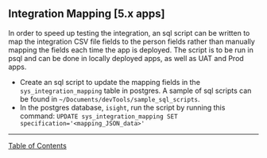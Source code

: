 ## Integration Mapping [5.x apps]

In order to speed up testing the integration, an sql script can be written to map the integration CSV file fields to the person fields rather than manually mapping the fields each time the app is deployed. The script is to be run in psql and can be done in locally deployed apps, as well as UAT and Prod apps.

- Create an sql script to update the mapping fields in the `sys_integration_mapping` table in postgres. A sample of sql scripts can be found in `~/Documents/devTools/sample_sql_scripts`.
- In the postgres database, `isight`, run the script by running this command:
  `UPDATE sys_integration_mapping SET specification='<mapping_JSON_data>'`


***
[Table of Contents](../README.md)
